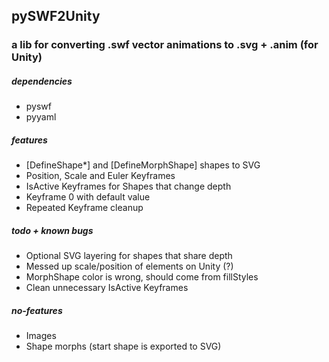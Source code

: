 ## pySWF2Unity
### a lib for converting .swf vector animations to .svg + .anim (for Unity)

##### dependencies
* pyswf
* pyyaml

##### features
* [DefineShape*] and [DefineMorphShape] shapes to SVG
* Position, Scale and Euler Keyframes
* IsActive Keyframes for Shapes that change depth
* Keyframe 0 with default value
* Repeated Keyframe cleanup

##### todo + known bugs
* Optional SVG layering for shapes that share depth
* Messed up scale/position of elements on Unity (?)
* MorphShape color is wrong, should come from fillStyles
* Clean unnecessary IsActive Keyframes

##### no-features

* Images
* Shape morphs (start shape is exported to SVG)